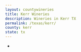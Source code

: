 ```yaml
---
layout: countywineries
title: Kerr Wineries
description: Wineries in Kerr TX
permalink: /texas/kerr/
county: kerr
state: tx
---
```

-
